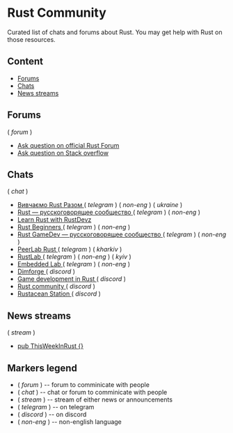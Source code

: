 # Rust Community

Curated list of chats and forums about Rust. You may get help with Rust on those resources.

## Content

- [ Forums ](#forums)
- [ Chats ](#chats)
- [ News streams ](#news-streams)

## Forums

( _forum_ )

- [ Ask question on official Rust Forum ](https://users.rust-lang.org)
- [ Ask question on Stack overflow ](https://stackoverflow.com/)

## Chats

( _chat_ )

- [ Вивчаємо Rust Разом ](https://t.me/learn_rust_together_ukr) ( _telegram_ ) ( _non-eng_ ) ( _ukraine_ )
- [ Rust — русскоговорящее сообщество ](https://t.me/rustlang_ru) ( _telegram_ ) ( _non-eng_ )
- [ Learn Rust with RustDevz ](https://t.me/rustdevs)
- [ Rust Beginners ](https://t.me/rust_beginners_ru) ( _telegram_ ) ( _non-eng_ )
- [ Rust GameDev — русскоговорящее сообщество ](https://t.me/rust_gamedev_ru) ( _telegram_ ) ( _non-eng_ )
- [ PeerLab Rust ](https://t.me/peerlab_kharkiv_rust) ( _telegram_ ) ( _kharkiv_ )
- [ RustLab ](https://t.me/rustlab) ( _telegram_ ) ( _non-eng_ ) ( _kyiv_ )
- [ Embedded Lab ](https://t.me/embedded_lab) ( _telegram_ ) ( _non-eng_ )
- [ Dimforge ](https://discord.gg/AQ434ubNSa) ( _discord_ )
- [ Game development in Rust ](https://discord.gg/yNtPTb2) ( _discord_ )
- [ Rust community ](https://discord.gg/rust-lang-community) ( _discord_ )
- [ Rustacean Station ](https://discord.gg/aGfw68vhtB) ( _discord_ )

<!-- - [ It KPI Rust ](https://t.me/itkpi_rust) ( _telegram_ ) ( _non-eng_ ) -->
<!-- - [ Learn Rust Together ](https://t.me/learn_rust_together) ( _telegram_ ) -->
<!-- - [ Learn Rust Together ](https://discord.gg/JVCZfTVf5A) ( _discord_ ) -->

## News streams

( _stream_ )

- [ pub ThisWeekInRust {} ](https://t.me/this_week_in_rust)

## Markers legend

- ( _forum_ ) -- forum to comminicate with people
- ( _chat_ ) -- chat or forum to comminicate with people
- ( _stream_ ) -- stream of either news or announcements
- ( _telegram_ ) -- on telegram
- ( _discord_ ) -- on discord
- ( _non-eng_ ) -- non-english language
